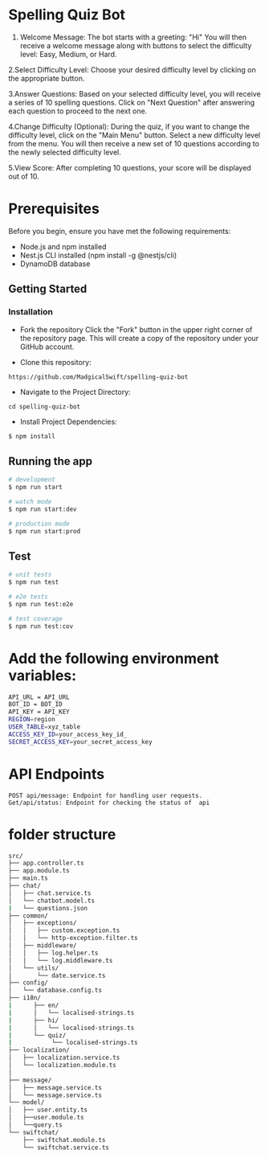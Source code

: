 # Spelling Quiz Bot

1. Welcome Message:
The bot starts with a greeting: "Hi"
You will then receive a welcome message along with buttons to select the difficulty level: Easy, Medium, or Hard.

2.Select Difficulty Level:
Choose your desired difficulty level by clicking on the appropriate button.

3.Answer Questions:
Based on your selected difficulty level, you will receive a series of 10 spelling questions.
Click on "Next Question" after answering each question to proceed to the next one.

4.Change Difficulty (Optional):
During the quiz, if you want to change the difficulty level, click on the "Main Menu" button.
Select a new difficulty level from the menu.
You will then receive a new set of 10 questions according to the newly selected difficulty level.

5.View Score:
After completing 10 questions, your score will be displayed out of 10.

# Prerequisites
Before you begin, ensure you have met the following requirements:

* Node.js and npm installed
* Nest.js CLI installed (npm install -g @nestjs/cli)
* DynamoDB database 

## Getting Started
### Installation
* Fork the repository
Click the "Fork" button in the upper right corner of the repository page. This will create a copy of the repository under your GitHub account.


* Clone this repository:
```
https://github.com/MadgicalSwift/spelling-quiz-bot
```
* Navigate to the Project Directory:
```
cd spelling-quiz-bot
```
* Install Project Dependencies:
```bash
$ npm install
```

## Running the app

```bash
# development
$ npm run start

# watch mode
$ npm run start:dev

# production mode
$ npm run start:prod
```

## Test

```bash
# unit tests
$ npm run test

# e2e tests
$ npm run test:e2e

# test coverage
$ npm run test:cov
```

# Add the following environment variables:

```bash
API_URL = API_URL
BOT_ID = BOT_ID
API_KEY = API_KEY
REGION=region
USER_TABLE=xyz_table
ACCESS_KEY_ID=your_access_key_id_
SECRET_ACCESS_KEY=your_secret_access_key
```
# API Endpoints
```
POST api/message: Endpoint for handling user requests. 
Get/api/status: Endpoint for checking the status of  api
```
# folder structure

```bash
src/
├── app.controller.ts
├── app.module.ts
├── main.ts
├── chat/
│   ├── chat.service.ts
│   └── chatbot.model.ts
|   └── questions.json
├── common/
│   ├── exceptions/
│   │   ├── custom.exception.ts
│   │   └── http-exception.filter.ts
│   ├── middleware/
│   │   ├── log.helper.ts
│   │   └── log.middleware.ts
│   └── utils/
│       └── date.service.ts
├── config/
│   └── database.config.ts
├── i18n/
|      ├── en/
|      │   └── localised-strings.ts
|      ├── hi/
|      │   └── localised-strings.ts
|      └── quiz/
|           └── localised-strings.ts
├── localization/
│   ├── localization.service.ts
│   └── localization.module.ts
│
├── message/
│   ├── message.service.ts
│   └── message.service.ts
└── model/
│   ├── user.entity.ts
│   ├──user.module.ts
│   └──query.ts
└── swiftchat/
    ├── swiftchat.module.ts
    └── swiftchat.service.ts

```




